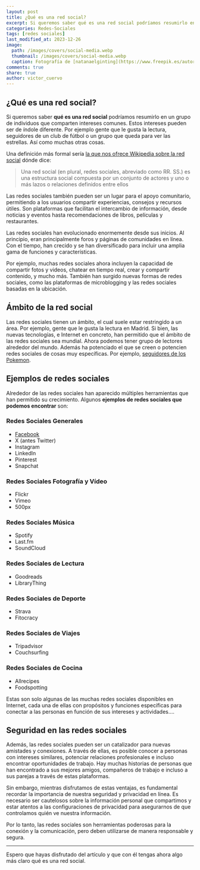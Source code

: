 ```yaml
---
layout: post
title: ¿Qué es una red social?
excerpt: Si queremos saber qué es una red social podríamos resumirlo en un grupo de individuos que comparten intereses comunes
categories: Redes-Sociales
tags: [redes sociales]
last_modified_at: 2023-12-26
image:
  path: /images/covers/social-media.webp
  thumbnail: /images/covers/social-media.webp
  caption: Fotografía de [natanaelginting](https://www.freepik.es/autor/natanaelginting)
comments: true
share: true
author: victor_cuervo
---
```


## ¿Qué es una red social?


Si queremos saber **qué es una red social** podríamos resumirlo en un grupo de individuos que comparten intereses comunes. Estos intereses pueden ser de índole diferente. Por ejemplo gente que le gusta la lectura, seguidores de un club de fútbol o un grupo que queda para ver las estrellas. Así como muchas otras cosas.


Una definición más formal sería [la que nos ofrece  Wikipedia sobre la red social](http://es.wikipedia.org/wiki/Red_social) dónde dice:


> Una red social (en plural, redes sociales, abreviado como RR. SS.) es una estructura social compuesta por un conjunto de actores y uno o más lazos o relaciones definidos entre ellos


Las redes sociales también pueden ser un lugar para el apoyo comunitario, permitiendo a los usuarios compartir experiencias, consejos y recursos útiles. Son plataformas que facilitan el intercambio de información, desde noticias y eventos hasta recomendaciones de libros, películas y restaurantes.


Las redes sociales han evolucionado enormemente desde sus inicios. Al principio, eran principalmente foros y páginas de comunidades en línea. Con el tiempo, han crecido y se han diversificado para incluir una amplia gama de funciones y características.


Por ejemplo, muchas redes sociales ahora incluyen la capacidad de compartir fotos y videos, chatear en tiempo real, crear y compartir contenido, y mucho más. También han surgido nuevas formas de redes sociales, como las plataformas de microblogging y las redes sociales basadas en la ubicación.


## Ámbito de la red social


Las redes sociales tienen un ámbito, el cual suele estar restringido a un área. Por ejemplo, gente que le gusta la lectura en Madrid. Si bien, las nuevas tecnologías, e Internet en concreto, han permitido que el ámbito de las redes sociales sea mundial. Ahora podemos tener grupo de lectores alrededor del mundo. Además ha potenciado el que se creen o potencien redes sociales de cosas muy específicas. Por ejemplo, [seguidores de los Pokemon](http://pokemon.wikia.com/wiki/Pok%C3%A9mon_Wikihttp://pokemon.wikia.com/wiki/Pok%C3%A9mon_Wiki).


## Ejemplos de redes sociales


Alrededor de las redes sociales han aparecido múltiples herramientas que han permitido su crecimiento. Algunos **ejemplos de redes sociales que podemos encontrar** son: 


### Redes Sociales Generales

- [Facebook](https://www.ayudaenlaweb.com/redes-sociales/que-es-facebook/)
- X (antes Twitter)
- Instagram
- LinkedIn
- Pinterest
- Snapchat

### Redes Sociales Fotografía y Vídeo

- Flickr
- Vimeo
- 500px

### Redes Sociales Música

- Spotify
- Last.fm
- SoundCloud

### Redes Sociales de Lectura

- Goodreads
- LibraryThing

### Redes Sociales de Deporte

- Strava
- Fitocracy

### Redes Sociales de Viajes

- Tripadvisor
- Couchsurfing

### Redes Sociales de Cocina

- Allrecipes
- Foodspotting

Estas son solo algunas de las muchas redes sociales disponibles en Internet, cada una de ellas con propósitos y funciones específicas para conectar a las personas en función de sus intereses y actividades.…


## Seguridad en las redes sociales


Además, las redes sociales pueden ser un catalizador para nuevas amistades y conexiones. A través de ellas, es posible conocer a personas con intereses similares, potenciar relaciones profesionales e incluso encontrar oportunidades de trabajo. Hay muchas historias de personas que han encontrado a sus mejores amigos, compañeros de trabajo e incluso a sus parejas a través de estas plataformas.


Sin embargo, mientras disfrutamos de estas ventajas, es fundamental recordar la importancia de nuestra seguridad y privacidad en línea. Es necesario ser cautelosos sobre la información personal que compartimos y estar atentos a las configuraciones de privacidad para asegurarnos de que controlamos quién ve nuestra información.


Por lo tanto, las redes sociales son herramientas poderosas para la conexión y la comunicación, pero deben utilizarse de manera responsable y segura.


---


Espero que hayas disfrutado del artículo y que con él tengas ahora algo más claro qué es una red social.

